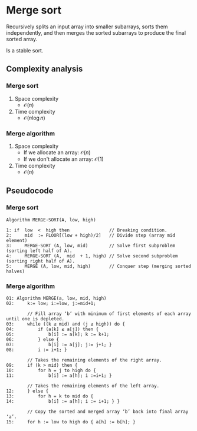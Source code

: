 # Merge sort

Recursively splits an input array into smaller subarrays, sorts them independently, and then merges the sorted subarrays to produce the final sorted array.

Is a stable sort.

## Complexity analysis

### Merge sort

1. Space complexity
    - $\mathcal{O}(n)$
2. Time complexity
    - $\mathcal{O}(n\log{n})$

### Merge algorithm

1. Space complexity
    - If we allocate an array: $\mathcal{O}(n)$
    - If we don't allocate an array: $\mathcal{O}(1)$
2. Time complexity
    - $\mathcal{O}(n)$

## Pseudocode

### Merge sort

```
Algorithm MERGE-SORT(A, low, high)

1: if  low  <  high then               // Breaking condition.
2:     mid  := FLOOR[(low + high)/2]   // Divide step (array mid element)
3:     MERGE-SORT (A, low, mid)        // Solve first subproblem (sorting left half of A).
4:     MERGE-SORT (A,  mid  + 1, high) // Solve second subproblem (sorting right half of A).
5:     MERGE (A, low, mid, high)       // Conquer step (merging sorted halves)
```

### Merge algorithm

```
01: Algorithm MERGE(a, low, mid, high)
02:     k:= low; i:=low, j:=mid+1;

        // Fill array ‘b’ with minimum of first elements of each array until one is depleted.
03:     while ((k ≤ mid) and (j ≤ high)) do {
04:         if (a[k] ≤ a[j]) then {
05:             b[i] := a[k]; k := k+1;
06:         } else {
07:             b[i] := a[j]; j:= j+1; }
08:         i := i+1; }

        // Takes the remaining elements of the right array.
09:     if (k > mid) then {
10:         for h = j to high do {
11:             b[i] := a[h]; i :=i+1; }

        // Takes the remaining elements of the left array.
12:     } else {
13:         for h = k to mid do {
14:             b[i] := a[h]; i := i+1; } }

        // Copy the sorted and merged array ‘b’ back into final array ‘a’.
15:     for h := low to high do { a[h] := b[h]; }
```
